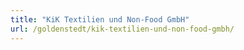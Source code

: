 ```yaml
---
title: "KiK Textilien und Non-Food GmbH"
url: /goldenstedt/kik-textilien-und-non-food-gmbh/
---
```

